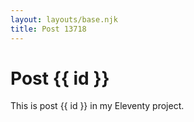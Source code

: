 ```yaml
---
layout: layouts/base.njk
title: Post 13718
---
```


# Post {{ id }}

This is post {{ id }} in my Eleventy project.
